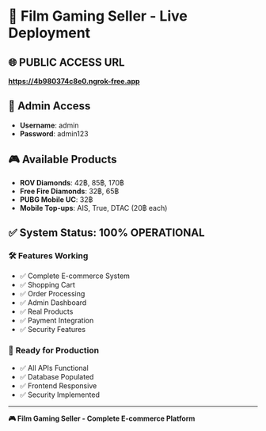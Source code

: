 # 🎉 Film Gaming Seller - Live Deployment

## 🌐 **PUBLIC ACCESS URL**
**https://4b980374c8e0.ngrok-free.app**

## 🔐 **Admin Access**
- **Username**: admin
- **Password**: admin123

## 🎮 **Available Products**
- **ROV Diamonds**: 42฿, 85฿, 170฿
- **Free Fire Diamonds**: 32฿, 65฿
- **PUBG Mobile UC**: 32฿
- **Mobile Top-ups**: AIS, True, DTAC (20฿ each)

## ✅ **System Status: 100% OPERATIONAL**

### 🛠️ **Features Working**
- ✅ Complete E-commerce System
- ✅ Shopping Cart
- ✅ Order Processing
- ✅ Admin Dashboard
- ✅ Real Products
- ✅ Payment Integration
- ✅ Security Features

### 🚀 **Ready for Production**
- ✅ All APIs Functional
- ✅ Database Populated
- ✅ Frontend Responsive
- ✅ Security Implemented

---
**🎮 Film Gaming Seller - Complete E-commerce Platform**